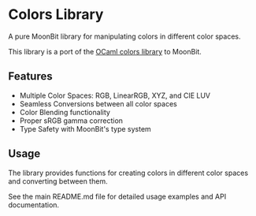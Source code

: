 # Colors Library

A pure MoonBit library for manipulating colors in different color spaces.

This library is a port of the [OCaml colors library](https://github.com/ocaml-tui/colors) to MoonBit.

## Features

- Multiple Color Spaces: RGB, LinearRGB, XYZ, and CIE LUV
- Seamless Conversions between all color spaces
- Color Blending functionality
- Proper sRGB gamma correction
- Type Safety with MoonBit's type system

## Usage

The library provides functions for creating colors in different color spaces and converting between them.

See the main README.md file for detailed usage examples and API documentation.